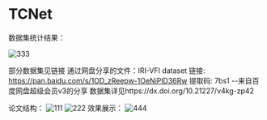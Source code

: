 # TCNet
数据集统计结果：

![333](https://github.com/user-attachments/assets/a5688b65-aadf-42c7-99bb-42208754156c)

部分数据集见链接
通过网盘分享的文件：IRI-VFI dataset
链接: https://pan.baidu.com/s/1OD_zReepw-1OeNiPlD36Rw 提取码: 7bs1 
--来自百度网盘超级会员v3的分享
数据集详见https://dx.doi.org/10.21227/v4kg-zp42

论文结构：
![111](https://github.com/user-attachments/assets/9d8a7ca6-1e63-4c5f-a3ec-6d0d44212de9)
![222](https://github.com/user-attachments/assets/d0f8c1ed-0b82-476d-8897-450ae204c5e3)
效果展示：
![444](https://github.com/user-attachments/assets/6a1b05a6-3a54-4ffc-a0cb-4ca86c790a2e)
